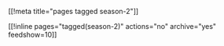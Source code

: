 [[!meta title="pages tagged season-2"]]

[[!inline pages="tagged(season-2)" actions="no" archive="yes"
feedshow=10]]
